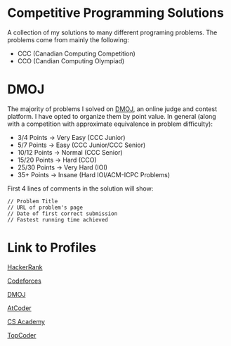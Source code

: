 # Competitive Programming Solutions

A collection of my solutions to many different programing problems. The problems come from mainly the following:

* CCC (Canadian Computing Competition)
* CCO (Candian Computing Olympiad)

# DMOJ

The majority of problems I solved on [DMOJ](https://dmoj.ca/), an online judge and contest platform. I have opted to organize them by point value. In general (along with a competition with approximate equivalence in problem difficulty):

* 3/4 Points → Very Easy (CCC Junior)
* 5/7 Points → Easy (CCC Junior/CCC Senior)
* 10/12 Points → Normal (CCC Senior)
* 15/20 Points → Hard (CCO)
* 25/30 Points → Very Hard (IOI)
* 35+ Points → Insane (Hard IOI/ACM-ICPC Problems)

First 4 lines of comments in the solution will show: 

```
// Problem Title
// URL of problem's page
// Date of first correct submission
// Fastest running time achieved
```

# Link to Profiles

[HackerRank](https://www.hackerrank.com/)

[Codeforces](http://codeforces.com/profile/)

[DMOJ](https://dmoj.ca/user/zaarin)

[AtCoder](https://atcoder.jp/user/)

[CS Academy](https://csacademy.com/user/)

[TopCoder](https://www.topcoder.com/members//)
